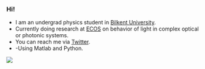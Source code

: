 ### Hi! 

- I am an undergrad physics student in [Bilkent University](https://w3.bilkent.edu.tr/bilkent/).
- Currently doing research at [ECOS](http://hyilmaz.unam.bilkent.edu.tr/) on  behavior of light in complex optical or photonic systems.
- You can reach me via [Twitter](https://twitter.com/sfeykuns).
- -Using Matlab and Python.



<img src ="https://github-readme-stats.vercel.app/api?username=feykun&&show_icons=true&title_color=ffffff&icon_color=bb2acf&text_color=daf7dc&bg_color=191919">
